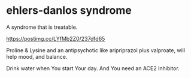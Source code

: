 # ehlers-danlos syndrome
A syndrome that is treatable.

https://postimg.cc/LYfMb2Z0/237dfd65

Proline & Lysine and an antipsychotic like aripriprazol plus valproate, will help mood, and balance.

Drink water when You start Your day.
And You need an ACE2 Inhibitor.
